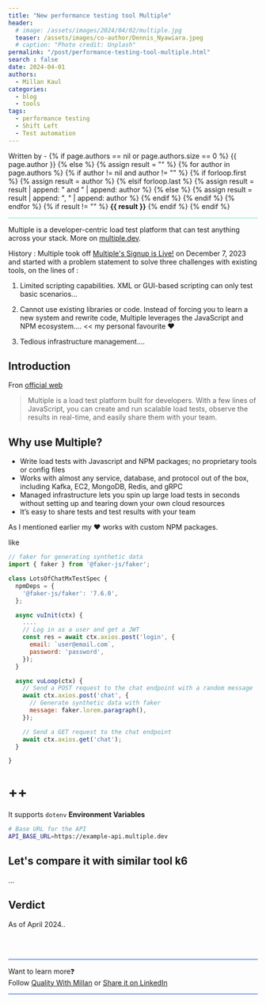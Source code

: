 ```yaml
---
title: "New performance testing tool Multiple"
header:
  # image: /assets/images/2024/04/02/multiple.jpg
  teaser: /assets/images/co-author/Dennis_Nyawiara.jpeg
  # caption: "Photo credit: Unplash"
permalink: "/post/performance-testing-tool-multiple.html"
search : false
date: 2024-04-01
authors: 
  - Millan Kaul
categories:
  - blog
  - tools
tags:
  - performance testing
  - Shift Left
  - Test automation
---
```


<p>
 Written by -
{% if page.authors == nil or page.authors.size == 0 %}
   {{ page.author }}
{% else %}
    {% assign result = "" %}
    {% for author in page.authors %}
        {% if author != nil and author != "" %}
            {% if forloop.first %}
                {% assign result = author %}
            {% elsif forloop.last %}
                {% assign result = result | append: " and " | append: author %}
            {% else %}
                {% assign result = result | append: ", " | append: author %}
            {% endif %}
        {% endif %}
    {% endfor %}
    {% if result != "" %}
        <strong>{{ result }}</strong>
    {% endif %}
{% endif %}
</p>

<hr style="border: none; height:2px; background-color: #A9F1E4; position: relative;">

Multiple is a developer-centric load test platform that can test anything across your stack. More on [multiple.dev](https://www.multiple.dev/).

History : Multiple took off [Multiple's Signup is Live!](https://www.multiple.dev/blog/multiple-is-live) on December 7, 2023 and started with a problem statement to solve three challenges with existing tools, on the lines of :

1. Limited scripting capabilities. XML or GUI-based scripting can only test basic scenarios...

2. Cannot use existing libraries or code. Instead of forcing you to learn a new system and rewrite code, Multiple leverages the JavaScript and NPM ecosystem.... << my personal favourite :heart: 

3. Tedious infrastructure management....

## Introduction

Fron [official web](https://docs.multiple.dev/introduction) 
> Multiple is a load test platform built for developers. With a few lines of JavaScript, you can create and run scalable load tests, observe the results in real-time, and easily share them with your team.


## Why use Multiple?

- Write load tests with Javascript and NPM packages; no proprietary tools or config files
- Works with almost any service, database, and protocol out of the box, including Kafka, EC2, MongoDB, Redis, and gRPC
- Managed infrastructure lets you spin up large load tests in seconds without setting up and tearing down your own cloud resources
- It’s easy to share tests and test results with your team


As I mentioned earlier my :heart: works with custom NPM packages.

like

```javascript
// faker for generating synthetic data
import { faker } from '@faker-js/faker';

class LotsOfChatMxTestSpec {
  npmDeps = {
    '@faker-js/faker': '7.6.0',
  };

  async vuInit(ctx) {
    ....
    // Log in as a user and get a JWT
    const res = await ctx.axios.post('login', {
      email: `user@email.com`,
      password: 'password',
    });
  }

  async vuLoop(ctx) {
    // Send a POST request to the chat endpoint with a random message
    await ctx.axios.post('chat', {
      // Generate synthetic data with faker
      message: faker.lorem.paragraph(),
    });

    // Send a GET request to the chat endpoint
    await ctx.axios.get('chat');
  }

}

```

# ++

It supports `dotenv` **Environment Variables** 

```bash
# Base URL for the API
API_BASE_URL=https://example-api.multiple.dev
```


## Let's compare it with similar tool k6
...

## Verdict

As of April 2024..



<br>
<br>

<hr style="border: none; height:1px; background-color: #0F4CCC; position: relative;">

Want to learn more❓
<br> 
Follow [Quality With Millan](https://www.linkedin.com/company/quality-with-millan) or <a href="https://www.linkedin.com/shareArticle?url=https://qualitywithmillan.github.io{{ page.url }}&title=I+came+through+this+awesome+blogs+on+%0A%23QualityWithMillan" title="I came through this awesome blogs on #QualityWithMillan" target="_blank">Share it on LinkedIn</a>

<hr style="border: none; height:1px; background-color: #0F4CCC; position: relative;">

